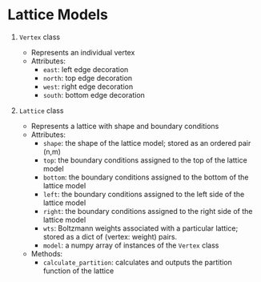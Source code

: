 # Lattice Models

1. `Vertex` class
    - Represents an individual vertex
    - Attributes:
        - `east`: left edge decoration
        - `north`: top edge decoration
        - `west`: right edge decoration
        - `south`: bottom edge decoration


2. `Lattice` class
    - Represents a lattice with shape and boundary conditions
    - Attributes:
        - `shape`: the shape of the lattice model; stored as an ordered pair (n,m)
        - `top`: the boundary conditions assigned to the top of the lattice model
        - `bottom`: the boundary conditions assigned to the bottom of the lattice model
        - `left`: the boundary conditions assigned to the left side of the lattice model
        - `right`: the boundary conditions assigned to the right side of the lattice model
        - `wts`: Boltzmann weights associated with a particular lattice; stored as a dict of (vertex: weight) pairs.
        - `model`: a numpy array of instances of the `Vertex` class
    - Methods:
        - `calculate_partition`: calculates and outputs the partition function of the lattice